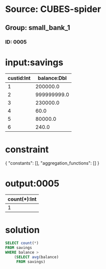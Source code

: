 # Source: CUBES-spider
## Group: small_bank_1
### ID: 0005

# input:savings

| custid:Int | balance:Dbl |
|---|---|
| 1 | 200000.0 |
| 2 | 999999999.0 |
| 3 | 230000.0 |
| 4 | 60.0 |
| 5 | 80000.0 |
| 6 | 240.0 |

# constraint

{
  "constants": [],
  "aggregation_functions": []
}

# output:0005

| count(*):Int |
|---|
| 1 |

# solution

```sql
SELECT count(*)
FROM savings
WHERE balance >
    (SELECT avg(balance)
     FROM savings)
```
